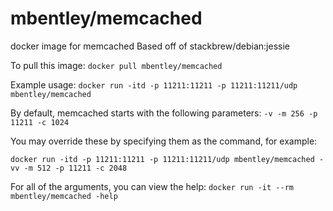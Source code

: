 mbentley/memcached
==================

docker image for memcached
Based off of stackbrew/debian:jessie

To pull this image:
`docker pull mbentley/memcached`

Example usage:
`docker run -itd -p 11211:11211 -p 11211:11211/udp mbentley/memcached`

By default, memcached starts with the following parameters: `-v -m 256 -p 11211 -c 1024`


You may override these by specifying them as the command, for example:

`docker run -itd -p 11211:11211 -p 11211:11211/udp mbentley/memcached -vv -m 512 -p 11211 -c 2048`

For all of the arguments, you can view the help:
`docker run -it --rm mbentley/memcached -help`
